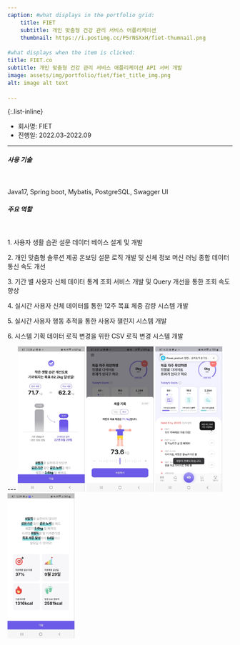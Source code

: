 ```yaml
---
caption: #what displays in the portfolio grid:
    title: FIET
    subtitle: 개인 맞춤형 건강 관리 서비스 어플리케이션
    thumbnail: https://i.postimg.cc/P5rNSXxH/fiet-thumnail.png

#what displays when the item is clicked:
title: FIET.co
subtitle: 개인 맞춤형 건강 관리 서비스 애플리케이션 API 서버 개발
image: assets/img/portfolio/fiet/fiet_title_img.png
alt: image alt text

---
```

{:.list-inline}
- 회사명: FIET
- 진행일: 2022.03-2022.09

---
<div align="left">
<h5>사용 기술</h5><br>
<p>Java17, Spring boot, Mybatis, PostgreSQL, Swagger UI</p>
</div>
<div align="left">
<h5> 주요 역할 </h5><br>
<p>1. 사용자 생활 습관 설문 데이터 베이스 설계 및 개발</p> 
<p>2. 개인 맞춤형 솔루션 제공 온보딩 설문 로직 개발 및 신체 정보 머신 러닝 종합 데이터 통신 속도 개선</p>
<p>3. 기간 별 사용자 신체 데이터 통계 조회 서비스 개발 및 Query 개선을 통한 조회 속도 향상 </p>
<p>4. 실시간 사용자 신체 데이터를 통한 12주 목표 체중 감량 시스템 개발 </p>
<p>5. 실시간 사용자 행동 추적을 통한 사용자 챌린지 시스템 개발 </p>
<p>6. 시스템 기획 데이터 로직 변경을 위한 CSV 로직 변경 시스템 개발 </p>
</div>
---
<img width="150" src="./../assets/img/portfolio/fiet/1.jpg" alt="photo"> <img width="150" src="./../assets/img/portfolio/fiet/2.jpg" alt="photo2"> <img width="150" src="./../assets/img/portfolio/fiet/3.jpg" alt="photo3"> <img width="150" src="./../assets/img/portfolio/fiet/4.jpg" alt="photo4">